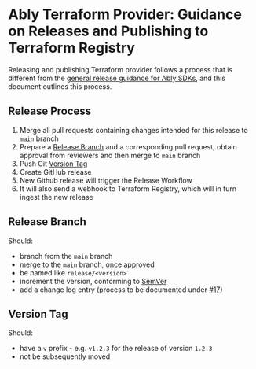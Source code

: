 # Ably Terraform Provider: Guidance on Releases and Publishing to Terraform Registry

Releasing and publishing Terraform provider follows a process that is different from the [general release guidance for Ably SDKs](https://github.com/ably/engineering/blob/main/sdk/releases.md), and this document outlines this process.

## Release Process

1. Merge all pull requests containing changes intended for this release to `main` branch
2. Prepare a [Release Branch](#release-branch) and a corresponding pull request, obtain approval from reviewers and then merge to `main` branch
3. Push Git [Version Tag](#version-tag)
4. Create GitHub release
5. New Github release will trigger the Release Workflow
6. It will also send a webhook to Terraform Registry, which will in turn ingest the new release


## Release Branch

Should:

- branch from the `main` branch
- merge to the `main` branch, once approved
- be named like `release/<version>`
- increment the version, conforming to [SemVer](https://semver.org/)
- add a change log entry (process to be documented under [#17](https://github.com/ably/engineering/issues/17))

## Version Tag

Should:

- have a `v` prefix - e.g. `v1.2.3` for the release of version `1.2.3`
- not be subsequently moved